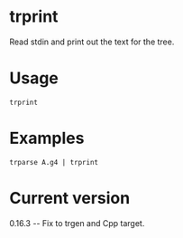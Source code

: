 # trprint

Read stdin and print out the text for the tree.

# Usage

    trprint

# Examples

    trparse A.g4 | trprint

# Current version

0.16.3 -- Fix to trgen and Cpp target.

